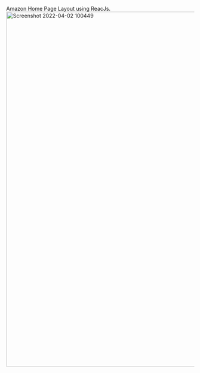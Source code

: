
Amazon Home Page Layout using ReacJs.
<img width="950" alt="Screenshot 2022-04-02 100449" src="https://user-images.githubusercontent.com/83805601/161366436-d04c94ac-943d-4413-886e-4b03ac781ba1.png">
